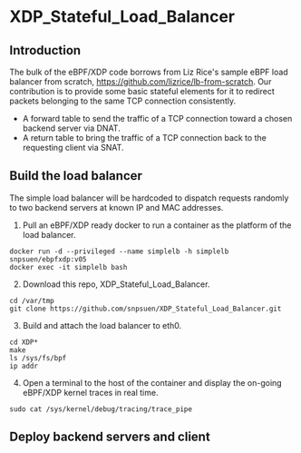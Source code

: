 # XDP_Stateful_Load_Balancer
## Introduction
The bulk of the eBPF/XDP code borrows from Liz Rice's sample eBPF load balancer from scratch, https://github.com/lizrice/lb-from-scratch. Our contribution is to provide some basic stateful elements for it to redirect packets belonging to the same TCP connection consistently.
* A forward table to send the traffic of a TCP connection toward a chosen backend server via DNAT.
* A return table to bring the traffic of a TCP connection back to the requesting client via SNAT.
## Build the load balancer
The simple load balancer will be hardcoded to dispatch requests randomly to two backend servers at known IP and MAC addresses.
1. Pull an eBPF/XDP ready docker to run a container as the platform of the load balancer.
```
docker run -d --privileged --name simplelb -h simplelb snpsuen/ebpfxdp:v05
docker exec -it simplelb bash
```
2. Download this repo, XDP_Stateful_Load_Balancer.
```
cd /var/tmp
git clone https://github.com/snpsuen/XDP_Stateful_Load_Balancer.git
```
3. Build and attach the load balancer to eth0.
```
cd XDP*
make
ls /sys/fs/bpf
ip addr
```
4. Open a terminal to the host of the container and display the on-going eBPF/XDP kernel traces in real time.
```
sudo cat /sys/kernel/debug/tracing/trace_pipe
```

## Deploy backend servers and client



